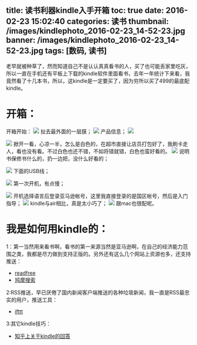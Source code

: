 title: 读书利器kindle入手开箱 
toc: true
date: 2016-02-23 15:02:40
categories: 读书
thumbnail: /images/kindlephoto_2016-02-23_14-52-23.jpg
banner: /images/kindlephoto_2016-02-23_14-52-23.jpg
tags: [数码, 读书]
---
老早就被种草了，然而知道自己不是认认真真看书的人，买了也可能丢家里吃灰，所以一直在手机还有平板上下载的kindle软件里面看书，去年一年统计下来看，我竟然看了十几本书，所以，这kindle是一定要买了，因为穷所以买了499的最底配kindle。

<!--more-->
# 开箱：
开箱开始：
![](/images/kindlephoto_2016-02-23_14-51-51.jpg)
扯去最外面的一层膜；
![](/images/kindlephoto_2016-02-23_14-52-05.jpg)
产品信息；
![](/images/kindlephoto_2016-02-23_14-52-09.jpg)

![](/images/kindlephoto_2016-02-23_14-52-19.jpg)
掀开一看，心凉一半，怎么是白色的，在超市直接让店员打包好了，我刷卡走人，看也没有看。不过白色也还不错，不如将错就错，白色也蛮好看的。
![](/images/kindlephoto_2016-02-23_14-52-15.jpg)
说明书保修书什么的，扔一边把，没什么好看的；

![](/images/kindlephoto_2016-02-23_14-52-32.jpg)
下面的USB线；

![](/images/kindlephoto_2016-02-23_14-52-35.jpg)
第一次开机，有点慢；

![](/images/kindlephoto_2016-02-23_14-52-42.jpg)
开机选择语言后登录亚马逊帐号，这里我直接登录的是国区帐号，然后是入门指导；
![](/images/kindlephoto_2016-02-23_14-52-48.jpg)
kindle与air相比，真是太小巧了；
![](/images/kindlephoto_2016-02-23_14-52-29.jpg)
跟mac也很配呢。

# 我是如何用kindle的：
1：第一当然用来看书啊，看书的第一来源当然是亚马逊啊，在自己的经济能力范围之类，我都是尽力做到支持正版的。另外还有这么几个网站上资源也多，还支持推送：

- [readfree](http://readfree.me)
- [鸠摩搜索](http://www.jiumodiary.com)

2:RSS推送，早已厌倦了国内新闻客户端推送的各种垃圾新闻，我一直是RSS最忠实的用户，推送工具：

- [ifttt](https://ifttt.com)

3:其它kindle技巧：

- [知乎上关于kindle的回答](https://www.zhihu.com/search?type=question&q=kindle)
